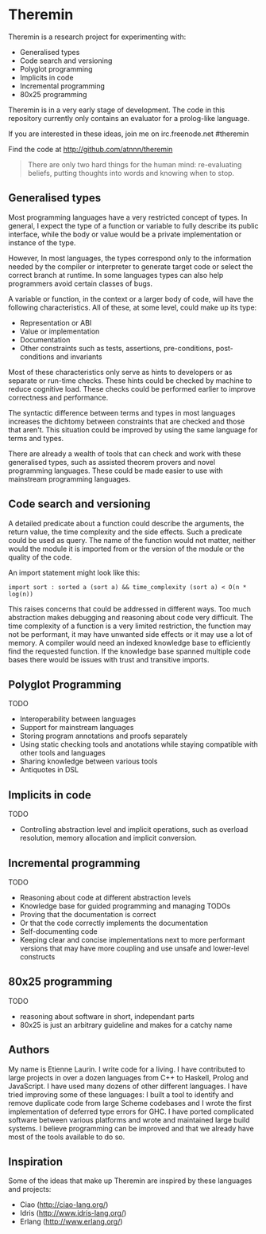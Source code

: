 # Theremin

Theremin is a research project for experimenting with:

* Generalised types
* Code search and versioning
* Polyglot programming
* Implicits in code
* Incremental programming
* 80x25 programming

Theremin is in a very early stage of development. The code in this
repository currently only contains an evaluator for a prolog-like
language.

If you are interested in these ideas, join me on irc.freenode.net #theremin

Find the code at http://github.com/atnnn/theremin

> There are only two hard things for the human mind: re-evaluating
  beliefs, putting thoughts into words and knowing when to stop.

## Generalised types

Most programming languages have a very restricted concept of types.
In general, I expect the type of a function or variable to fully
describe its public interface, while the body or value would be a
private implementation or instance of the type.

However, In most languages, the types correspond only to the
information needed by the compiler or interpreter to generate target
code or select the correct branch at runtime. In some languages types
can also help programmers avoid certain classes of bugs.

A variable or function, in the context or a larger body of code, will
have the following characteristics. All of these, at some level, could
make up its type:

* Representation or ABI
* Value or implementation
* Documentation
* Other constraints such as tests, assertions, pre-conditions,
  post-conditions and invariants

Most of these characteristics only serve as hints to developers or as
separate or run-time checks. These hints could be checked by machine
to reduce cognitive load. These checks could be performed earlier to
improve correctness and performance.

The syntactic difference between terms and types in most languages
increases the dichtomy between constraints that are checked and those
that aren't. This situation could be improved by using the same
language for terms and types.

There are already a wealth of tools that can check and work with these
generalised types, such as assisted theorem provers and novel
programming languages. These could be made easier to use with
mainstream programming languages.

## Code search and versioning

A detailed predicate about a function could describe the arguments,
the return value, the time complexity and the side effects. Such a
predicate could be used as query. The name of the function would not
matter, neither would the module it is imported from or the version of
the module or the quality of the code.

An import statement might look like this:

`import sort : sorted a (sort a) && time_complexity (sort a) < O(n * log(n))`

This raises concerns that could be addressed in different ways. Too
much abstraction makes debugging and reasoning about code very
difficult. The time complexity of a function is a very limited
restriction, the function may not be performant, it may have unwanted
side effects or it may use a lot of memory. A compiler would need an
indexed knowledge base to efficiently find the requested function. If
the knowledge base spanned multiple code bases there would be issues
with trust and transitive imports.

## Polyglot Programming

TODO

* Interoperability between languages
* Support for mainstream languages
* Storing program annotations and proofs separately
* Using static checking tools and anotations while staying compatible with other tools and languages
* Sharing knowledge between various tools
* Antiquotes in DSL

## Implicits in code

TODO

* Controlling abstraction level and implicit operations, such as overload resolution, memory allocation and implicit conversion.

## Incremental programming

TODO

* Reasoning about code at different abstraction levels
* Knowledge base for guided programming and managing TODOs
* Proving that the documentation is correct
* Or that the code correctly implements the documentation
* Self-documenting code
* Keeping clear and concise implementations next to more performant versions that may have more coupling and use unsafe and lower-level constructs

## 80x25 programming

TODO

* reasoning about software in short, independant parts
* 80x25 is just an arbitrary guideline and makes for a catchy name

## Authors

My name is Etienne Laurin. I write code for a living. I have
contributed to large projects in over a dozen languages from C++ to
Haskell, Prolog and JavaScript. I have used many dozens of other
different languages. I have tried improving some of these languages: I
built a tool to identify and remove duplicate code from large Scheme
codebases and I wrote the first implementation of deferred type errors
for GHC. I have ported complicated software between various platforms
and wrote and maintained large build systems. I believe programming
can be improved and that we already have most of the tools available
to do so.

## Inspiration

Some of the ideas that make up Theremin are inspired by these
languages and projects:

* Ciao (http://ciao-lang.org/)
* Idris (http://www.idris-lang.org/)
* Erlang (http://www.erlang.org/)
